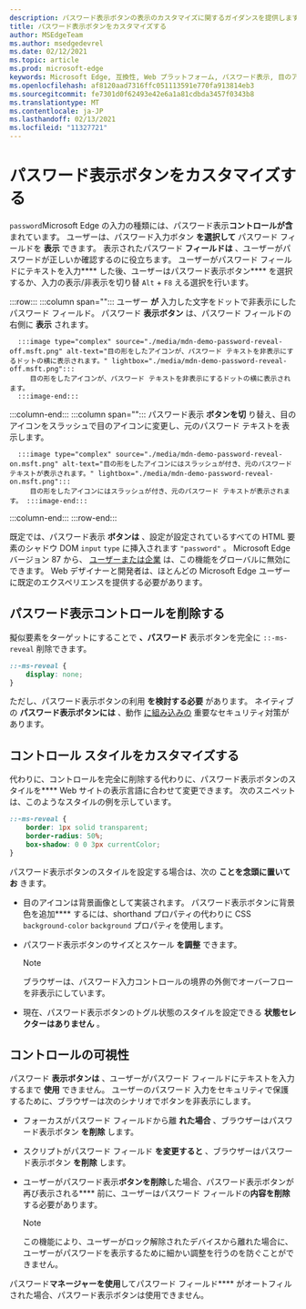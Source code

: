 ```yaml
---
description: パスワード表示ボタンの表示のカスタマイズに関するガイダンスを提供します。
title: パスワード表示ボタンをカスタマイズする
author: MSEdgeTeam
ms.author: msedgedevrel
ms.date: 02/12/2021
ms.topic: article
ms.prod: microsoft-edge
keywords: Microsoft Edge, 互換性, Web プラットフォーム, パスワード表示, 目のアイコン
ms.openlocfilehash: af8120aad7316ffc051113591e770fa913814eb3
ms.sourcegitcommit: fe7301d0f62493e42e6a1a81cdbda3457f0343b8
ms.translationtype: MT
ms.contentlocale: ja-JP
ms.lasthandoff: 02/13/2021
ms.locfileid: "11327721"
---
```

# パスワード表示ボタンをカスタマイズする  

`password`Microsoft Edge の入力の種類には、パスワード表示**コントロールが含**まれています。  ユーザーは、パスワード入力ボタン **を選択して** パスワード フィールドを **表示** できます。  表示されたパスワード **フィールドは** 、ユーザーがパスワードが正しいか確認するのに役立ちます。  ユーザーがパスワード フィールドにテキストを入力**** した後、ユーザーはパスワード表示ボタン**** を選択するか、入力の表示/非表示を切り替 `Alt` + `F8` える選択を行います。  

:::row:::
   :::column span="":::
      ユーザー **が** 入力した文字をドットで非表示にしたパスワード フィールド。  パスワード **表示ボタン** は、パスワード フィールドの右側に **表示** されます。
      
      :::image type="complex" source="./media/mdn-demo-password-reveal-off.msft.png" alt-text="目の形をしたアイコンが、パスワード テキストを非表示にするドットの横に表示されます。" lightbox="./media/mdn-demo-password-reveal-off.msft.png":::
         目の形をしたアイコンが、パスワード テキストを非表示にするドットの横に表示されます。  
      :::image-end:::  
   :::column-end:::
   :::column span="":::
      パスワード表示 **ボタンを切** り替え、目のアイコンをスラッシュで目のアイコンに変更し、元のパスワード テキストを表示します。  
      
      :::image type="complex" source="./media/mdn-demo-password-reveal-on.msft.png" alt-text="目の形をしたアイコンにはスラッシュが付き、元のパスワード テキストが表示されます。" lightbox="./media/mdn-demo-password-reveal-on.msft.png":::
         目の形をしたアイコンにはスラッシュが付き、元のパスワード テキストが表示されます。 :::image-end:::  
   :::column-end:::
:::row-end:::  

既定では、パスワード表示 **ボタンは** 、設定が設定されているすべての HTML 要素のシャドウ DOM `input` `type` に挿入されます `"password"` 。  Microsoft Edge バージョン 87 から、 [ユーザーまたは企業][DeployedgeMicrosoftEdgePoliciesPasswordrevealenabled] は、この機能をグローバルに無効にできます。  Web デザイナーと開発者は、ほとんどの Microsoft Edge ユーザーに既定のエクスペリエンスを提供する必要があります。  

## パスワード表示コントロールを削除する  

擬似要素をターゲットにすることで **、パスワード** 表示ボタンを完全に `::-ms-reveal` 削除できます。  

```css
::-ms-reveal {
    display: none;
}
```  

ただし、パスワード表示ボタンの利用 **を検討する必要** があります。  ネイティブの **パスワード表示ボタンには** 、動作 [に組み込みの](#visibility-of-the-control) 重要なセキュリティ対策があります。  

## コントロール スタイルをカスタマイズする  

代わりに、コントロールを完全に削除する代わりに、パスワード表示ボタンのスタイルを**** Web サイトの表示言語に合わせて変更できます。  次のスニペットは、このようなスタイルの例を示しています。  

```css
::-ms-reveal {
    border: 1px solid transparent;
    border-radius: 50%;
    box-shadow: 0 0 3px currentColor;
}
```  

パスワード表示ボタンのスタイルを設定する場合は、次の **ことを念頭に置いてお** きます。  

*   目のアイコンは背景画像として実装されます。  パスワード表示ボタンに背景色を追加**** するには、shorthand プロパティの代わりに CSS `background-color` `background` プロパティを使用します。  
*   パスワード表示ボタンのサイズとスケール **を調整** できます。  
    
    > [!NOTE]
    >ブラウザーは、パスワード入力コントロールの境界の外側でオーバーフローを非表示にしています。  
    
*   現在、パスワード表示ボタンのトグル状態のスタイルを設定できる **状態セレクターはありません** 。  
    
## コントロールの可視性  

パスワード **表示ボタンは** 、ユーザーがパスワード フィールドにテキストを入力するまで **使用** できません。  ユーザーのパスワード 入力をセキュリティで保護するために、ブラウザーは次のシナリオでボタンを非表示にします。

*   フォーカスがパスワード フィールドから離 **れた場合** 、ブラウザーはパスワード表示ボタン **を削除** します。  
*   スクリプトがパスワード フィールド **を変更すると** 、ブラウザーはパスワード表示ボタン **を削除** します。  
*   ユーザーがパスワード表示**ボタンを削除**した場合、パスワード表示ボタンが再び表示される**** 前に、ユーザーはパスワード フィールドの**内容を削除**する必要があります。  
    
    > [!NOTE]
    > この機能により、ユーザーがロック解除されたデバイスから離れた場合に、ユーザーがパスワードを表示するために細かい調整を行うのを防ぐことができません。
    
パスワード**マネージャーを使用**してパスワード フィールド**** がオートフィルされた場合、パスワード表示ボタンは使用できません。  

<!-- links -->  

[DeployedgeMicrosoftEdgePoliciesPasswordrevealenabled]: /deployedge/microsoft-edge-policies#passwordrevealenabled "PasswordRevealEnabled - Microsoft Edge - ポリシー|Microsoft Docs"  
